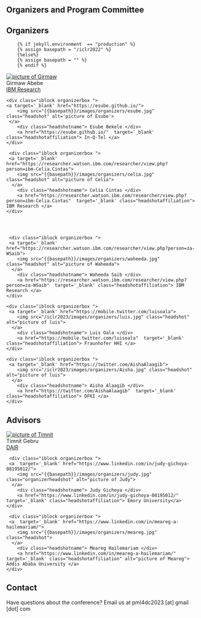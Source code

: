 

## Organizers and Program Committee

## Organizers  

        {% if jekyll.environment  == "production" %}
        {% assign basepath = "/iclr2022" %}
        {%else%}
        {% assign basepath = "" %}
        {% endif %}
       
<div>
    <div class="iblock organizerbox ">
    <a target='_blank' href="https://researcher.watson.ibm.com/researcher/view.php?person=ibm-Girmaw.Abebe.Tadesse">
     <img src="{{basepath}}/images/organizers/girmaw.jpg" class="headshot" alt="picture of Girmaw">
      </a>
        <div class="headshotname"> Girmaw Abebe </div>
        <a href="https://researcher.watson.ibm.com/researcher/view.php?person=ibm-Girmaw.Abebe.Tadesse"  target='_blank' class="headshotaffiliation"> IBM Research </a>
    </div>

    <div class="iblock organizerbox "> 
    <a target='_blank' href="https://esube.github.io/">
        <img src="{{basepath}}/images/organizers/esube.jpg" class="headshot" alt='picture of Esube'>
     </a>
        <div class="headshotname"> Esube Bekele </div>
        <a href="https://esube.github.io/"  target='_blank' class="headshotaffiliation"> In-Q-Tel </a>
    </div>

     <div class="iblock organizerbox ">
     <a target='_blank' href="https://researcher.watson.ibm.com/researcher/view.php?person=ibm-Celia.Cintas">
        <img src="{{basepath}}/images/organizers/celia.jpg" class="headshot" alt="picture of Celia">
      </a>
        <div class="headshotname"> Celia Cintas </div>
        <a href="https://researcher.watson.ibm.com/researcher/view.php?person=ibm-Celia.Cintas"  target='_blank' class="headshotaffiliation"> IBM Research </a>
    </div>




     <div class="iblock organizerbox ">
     <a target='_blank' href="https://researcher.watson.ibm.com/researcher/view.php?person=za-WSaib">
        <img src="{{basepath}}/images/organizers/waheeda.jpg" class="headshot" alt="picture of Waheeda">
      </a>
        <div class="headshotname"> Waheeda Saib </div>
        <a href="https://researcher.watson.ibm.com/researcher/view.php?person=za-WSaib"  target='_blank' class="headshotaffiliation"> IBM Research </a>
    </div>
        
    <div class="iblock organizerbox ">
     <a target='_blank' href="https://mobile.twitter.com/luisoala">
        <img src="/iclr2023/images/organizers/luis.jpg" class="headshot" alt="picture of luis">
      </a>
        <div class="headshotname"> Luis Oala </div>
        <a href="https://mobile.twitter.com/luisoala"  target='_blank' class="headshotaffiliation"> Fraunhofer HHI </a>
    </div>
        
    <div class="iblock organizerbox ">
     <a target='_blank' href="https://twitter.com/AishaAlaagib">
        <img src="/iclr2023/images/organizers/Aisha.jpg" class="headshot" alt="picture of luis">
      </a>
        <div class="headshotname"> Aisha Alaagib </div>
        <a href="https://twitter.com/AishaAlaagib"  target='_blank' class="headshotaffiliation"> DFKI </a>
    </div>
</div>

## Advisors

 <div class="iblock organizerbox ">
     <a   target='_blank' href="https://ai.stanford.edu/~tgebru/">
        <img src="{{basepath}}/images/organizers/timnit.jpg" class="headshot" alt="picture of Timnit">
      </a>
        <div class="headshotname"> Timnit Gebru </div>
        <a href="https://www.dair-institute.org/"  target='_blank' class="headshotaffiliation"> DAIR </a>
    </div>

     <div class="iblock organizerbox "> 
     <a  target='_blank' href="https://www.linkedin.com/in/judy-gichoya-08195012/">
        <img src="{{basepath}}/images/organizers/judy.jpg" class="organizerheadshot" alt="picture of Judy">
      </a>
        <div class="headshotname"> Judy Gichoya </div>
        <a href="https://www.linkedin.com/in/judy-gichoya-08195012/"  target='_blank' class="headshotaffiliation"> Emory University</a>
    </div>
    
     <div class="iblock organizerbox ">
     <a  target='_blank' href="https://www.linkedin.com/in/meareg-a-hailemariam/">
        <img src="{{basepath}}/images/organizers/meareg.jpg" class="headshot">
      </a>
        <div class="headshotname"> Meareg Hailemariam </div>
        <a href="https://www.linkedin.com/in/meareg-a-hailemariam/"  target='_blank' class="headshotaffiliation" alt="picture of Meareg"> Addis Ababa University </a>
    </div>
<!--
## Program Committee

| Name          | Company/Institute |
| ------------- | ----------------- |
| Akram Zaytar|IBM Research|
| Chinasa T Okolo |Cornell University |
| Diana Mabel Diaz Herrera |University of Illinois at Chicago |
| Evan Rosenman| Harvard University |
| Geoffrey Siwo | University of Notre Dame |
| Huiqi Lu |University of Oxford |
| Ignatius Ezeani | Lancaster University |
| Jayson Salkey |TBC |
| Julian Kuehnert |IBM Research |
| krystal A maughan |University of Vermont |	
| Kush R Varshney |IBM Research |
| Luis Oala |Fraunhofer Institute for Telecommunications - Heinrich Hertz Institute |
| Maysa	M G Macedo |IBM Research |
| Michael Best | Georgia Institute of Technology |
| Pablo	Navarro |CENPAT - CONICET |
| Raesetje B Sefala |University of the Witwatersrand |
| Ramya Raghavendra |Facebook |
| Rodrigo Echeveste |CONICET / Universidad Nacional del Litoral |
| Samaneh Kouchaki |University of Surrey |
| Tejumade M Afonja |AI Saturdays Lagos |
| Victor A Akinwande |Carnegie Mellon University |
| Xiaorong Ding |University of Electronic Science and Technology of China |
-->

## Contact

Have questions about the conference? Email us at pml4dc2023 [at] gmail [dot] com

